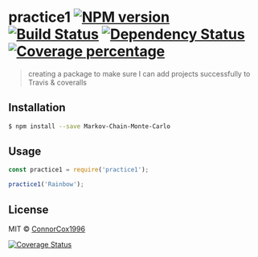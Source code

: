 # practice1 [![NPM version][npm-image]][npm-url] [![Build Status][travis-image]][travis-url] [![Dependency Status][daviddm-image]][daviddm-url] [![Coverage percentage][coveralls-image]][coveralls-url]
> creating a package to make sure I can add projects successfully to Travis &amp; coveralls

## Installation

```sh
$ npm install --save Markov-Chain-Monte-Carlo
```

## Usage

```js
const practice1 = require('practice1');

practice1('Rainbow');
```
## License

MIT © [ConnorCox1996]()


[npm-image]: https://badge.fury.io/js/Markov-Chain-Monte-Carlo.svg
[npm-url]: https://npmjs.org/package/Markov-Chain-Monte-Carlo
[travis-image]: https://travis-ci.org/ConnorCox1996/Markov-Chain-Monte-Carlo.svg?branch=master
[travis-url]: https://travis-ci.org/ConnorCox1996/Markov-Chain-Monte-Carlo
[daviddm-image]: https://david-dm.org/ConnorCox1996/Markov-Chain-Monte-Carlo.svg?theme=shields.io
[daviddm-url]: https://david-dm.org/ConnorCox1996/Markov-Chain-Monte-Carlo
[coveralls-image]: https://coveralls.io/repos/ConnorCox1996/Markov-Chain-Monte-Carlo/badge.svg
[coveralls-url]: https://coveralls.io/r/ConnorCox1996/Markov-Chain-Monte-Carlo
[![Coverage Status](https://coveralls.io/repos/github/ConnorCox1996/Markov-Chain-Monte-Carlo/badge.svg?branch=master)](https://coveralls.io/github/ConnorCox1996/Markov-Chain-Monte-Carlo?branch=master)
